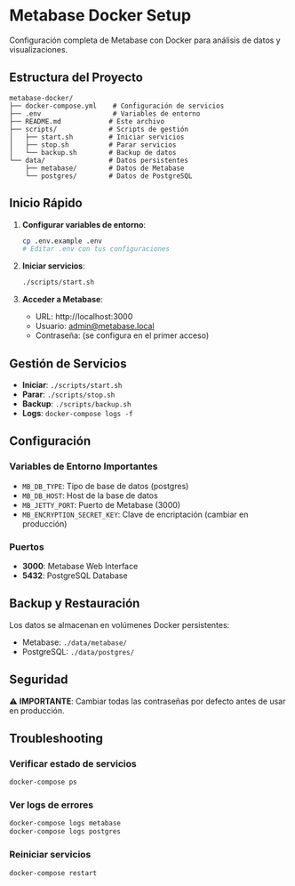 # Metabase Docker Setup

Configuración completa de Metabase con Docker para análisis de datos y visualizaciones.

## Estructura del Proyecto

```
metabase-docker/
├── docker-compose.yml    # Configuración de servicios
├── .env                  # Variables de entorno
├── README.md            # Este archivo
├── scripts/             # Scripts de gestión
│   ├── start.sh         # Iniciar servicios
│   ├── stop.sh          # Parar servicios
│   └── backup.sh        # Backup de datos
└── data/                # Datos persistentes
    ├── metabase/        # Datos de Metabase
    └── postgres/        # Datos de PostgreSQL
```

## Inicio Rápido

1. **Configurar variables de entorno**:
   ```bash
   cp .env.example .env
   # Editar .env con tus configuraciones
   ```

2. **Iniciar servicios**:
   ```bash
   ./scripts/start.sh
   ```

3. **Acceder a Metabase**:
   - URL: http://localhost:3000
   - Usuario: admin@metabase.local
   - Contraseña: (se configura en el primer acceso)

## Gestión de Servicios

- **Iniciar**: `./scripts/start.sh`
- **Parar**: `./scripts/stop.sh`
- **Backup**: `./scripts/backup.sh`
- **Logs**: `docker-compose logs -f`

## Configuración

### Variables de Entorno Importantes

- `MB_DB_TYPE`: Tipo de base de datos (postgres)
- `MB_DB_HOST`: Host de la base de datos
- `MB_JETTY_PORT`: Puerto de Metabase (3000)
- `MB_ENCRYPTION_SECRET_KEY`: Clave de encriptación (cambiar en producción)

### Puertos

- **3000**: Metabase Web Interface
- **5432**: PostgreSQL Database

## Backup y Restauración

Los datos se almacenan en volúmenes Docker persistentes:
- Metabase: `./data/metabase/`
- PostgreSQL: `./data/postgres/`

## Seguridad

⚠️ **IMPORTANTE**: Cambiar todas las contraseñas por defecto antes de usar en producción.

## Troubleshooting

### Verificar estado de servicios
```bash
docker-compose ps
```

### Ver logs de errores
```bash
docker-compose logs metabase
docker-compose logs postgres
```

### Reiniciar servicios
```bash
docker-compose restart
```





